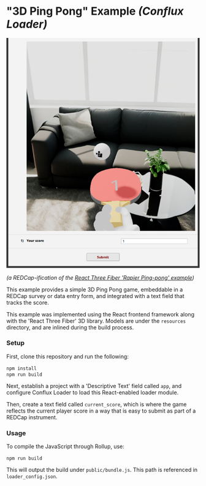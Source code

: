 # "3D Ping Pong" Example *(Conflux Loader)*

![Image of REDCap survey with embedded word cloud example](../images/3d_ping_pong.png)

*(a REDCap-ification of the [React Three Fiber 'Rapier Ping-pong'
example](https://r3f.docs.pmnd.rs/getting-started/examples))*

This example provides a simple 3D Ping Pong game, embeddable in a REDCap survey
or data entry form, and integrated with a text field that tracks the score.

This example was implemented using the React frontend framework along with the
'React Three Fiber' 3D library. Models are under the `resources` directory, and
are inlined during the build process.


### Setup

First, clone this repository and run the following:
```
npm install
npm run build
```

Next, establish a project with a 'Descriptive Text' field called `app`, and
configure Conflux Loader to load this React-enabled loader module.

Then, create a text field called `current_score`, which is where the game
reflects the current player score in a way that is easy to submit as part of a
REDCap instrument.

### Usage

To compile the JavaScript through Rollup, use:

```
npm run build
```

This will output the build under `public/bundle.js`. This path is referenced in
`loader_config.json`.

